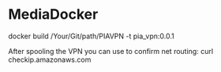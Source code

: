 # MediaDocker

docker build /Your/Git/path/PIAVPN -t pia_vpn:0.0.1

After spooling the VPN you can use to confirm net routing:
curl checkip.amazonaws.com